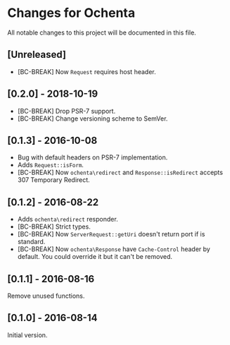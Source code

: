# Changes for Ochenta

All notable changes to this project will be documented in this file.

## [Unreleased]

- [BC-BREAK] Now `Request` requires host header.

## [0.2.0] - 2018-10-19

- [BC-BREAK] Drop PSR-7 support.
- [BC-BREAK] Change versioning scheme to SemVer.

## [0.1.3] - 2016-10-08

- Bug with default headers on PSR-7 implementation.
- Adds `Request::isForm`.
- [BC-BREAK] Now `ochenta\redirect` and `Response::isRedirect` accepts 307 Temporary Redirect.

## [0.1.2] - 2016-08-22

- Adds `ochenta\redirect` responder.
- [BC-BREAK] Strict types.
- [BC-BREAK] Now `ServerRequest::getUri` doesn't return port if is standard.
- [BC-BREAK] Now `ochenta\Response` have `Cache-Control` header by default.
  You could override it but it can't be removed.

## [0.1.1] - 2016-08-16

Remove unused functions.

## [0.1.0] - 2016-08-14

Initial version.
